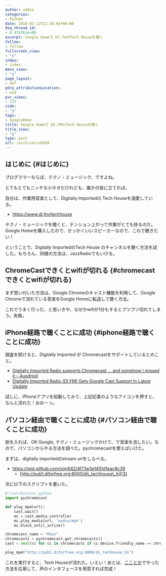 ```yaml
---
author: admin
categories:
- Python
date: 2018-02-12T11:36:03+00:00
dsq_thread_id:
- 6.474761e+09
excerpt: Google Homeで DI.fmのTech Houseを聴く
follow:
- follow
fullscreen_view:
- "n"
index:
- index
menu_view:
- "y"
page_layout:
- def
pdrp_attributionLocation:
- end
pvc_views:
- 131
side:
- "y"
tags:
- GoogleHome
title: Google Homeで DI.FMのTech Houseを聴く
title_view:
- "y"
type: post
url: /archives/=6928
---
```


## はじめに {#はじめに}

プログラマーならば、テクノ・ミュージック、ですよね。

とてもとてもニッチな小ネタだけれども、誰かの役に立てれば。

自分は、作業用音楽として、Digitally Importedの Tech Houseを溺愛している。

  * <https://www.di.fm/techhouse>

テクノ・ミュージックを聴くと、テンション上がって作業がとても捗るのだ。Google Homeを購入したので、せっかくいいスピーカーなので、これで聴きたい！

ということで、Digitally ImportedのTech House のチャンネルを聴く方法を試した。もちろん、同様の方法は、JazzRadioでもいける。

## ChromeCastできくとwifiが切れる {#chromecastできくとwifiが切れる}

まず思い付いた方法は、Google Chromeのキャスト機能を利用して、Google Chromeで流れている音楽をGoogle Homeに転送して聴く方法。

これでうまく行った、と思いきや、なぜかwifiが1分もするとブツブツ切れてしまう。失敗。

## iPhone経路で聴くことに成功 {#iphone経路で聴くことに成功}

調査を続けると、Digitally Imported が Chromecastをサポートしているとのこと。

  * [Digitally Imported Radio supports Chromecast &#8230; and somehow I missed it &#8211; Ausdroid][1]
  * [Digitally Imported Radio (DI.FM) Gets Google Cast Support In Latest Update][2]

試しに、iPhoneアプリを起動してみて、上記記事のようなアイコンを押すと、なんと流れた！おおーっ。

## パソコン経由で聴くことに成功 {#パソコン経由で聴くことに成功}

欲を入れば、OK Google, テクノ・ミュージックかけて、で音楽を流したい。なので、パソコンからやる方法を調べた。pychromecastを使えばいけた。

まずは、digitally importedのstream urlをしらべる。

  * <https://gist.github.com/sim642/4f73e3e145fd1eac8c39> 
      * [http://pub1.diforfree.org:8000/di\_techhouse\_hi][3]

次に以下のスクリプトを書いた。

```python
#!/usr/bin/env python
import pychromecast

def play_mp4(url):
    cast.wait()
    mc = cast.media_controller
    mc.play_media(url, 'audio/mp4')
    mc.block_until_active()

chromecast_name = "Main"
chromecasts = pychromecast.get_chromecasts()
cast = next(cc for cc in chromecasts if cc.device.friendly_name == chromecast_name)

play_mp4("http://pub2.diforfree.org:8000/di_techhouse_hi")
```

これを実行すると、Tech Houseが流れた。いえい！あとは、[こことか][4]でやった方法を応用して、声のインタフェースを用意すれば完成！

 [1]: https://ausdroid.net/2016/01/02/digitally-imported-radio-supports-chromecast-and-somehow-i-didnt-know/
 [2]: https://www.androidpolice.com/2015/11/10/digitally-imported-radio-di-fm-gets-google-cast-support-in-latest-update/
 [3]: http://pub1.diforfree.org:8000/di_techhouse_hi
 [4]: https://futurismo.biz/archives/6921

